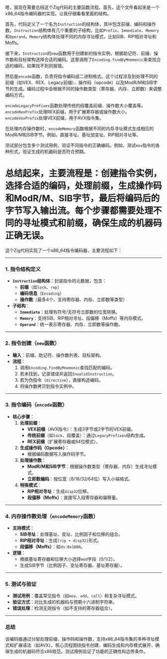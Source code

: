 嗯，我现在需要总结这个Zig代码的主要函数流程。首先，这个文件看起来是一个x86_64指令编码器的实现。让我仔细看看里面的结构。

首先，代码定义了一个名为`Instruction`的结构体，其中包含前缀、编码和操作数。`Instruction`结构体有几个重要的子结构，比如`Prefix`、`Immediate`、`Memory`和`Operand`。`Memory`结构体处理不同的内存寻址模式，比如SIB、RIP相对寻址和Moffs。

接下来，`Instruction`的`new`函数用于创建新的指令实例，根据助记符、前缀、操作数和目标架构选择合适的编码。这里调用了`Encoding.findByMnemonic`来查找合适的编码，如果找不到则报错。

然后是`encode`函数，负责将指令编码成二进制格式。这个过程涉及到处理不同的前缀（如VEX、REX、Legacy前缀）、操作码（opcode）以及ModR/M和SIB字节的生成。编码过程中会根据不同的操作数类型（寄存器、内存、立即数）来调整编码方式。

`encodeLegacyPrefixes`函数处理传统的段覆盖前缀、操作数大小覆盖等。`encodeRexPrefix`处理REX前缀，用于扩展寄存器或操作数大小。`encodeVexPrefix`处理VEX前缀，用于AVX指令集。

在处理内存操作数时，`encodeMemory`函数根据不同的内存寻址模式生成相应的ModR/M和SIB字节。例如，直接寻址、基址加变址、RIP相对寻址等。

测试部分包含多个测试用例，验证不同指令的正确编码。例如，测试`mov`指令的各种形式，验证生成的机器码是否符合预期。

总结起来，主要流程是：创建指令实例，选择合适的编码，处理前缀，生成操作码和ModR/M、SIB字节，最后将编码后的字节写入输出流。每个步骤都需要处理不同的寻址模式和前缀，确保生成的机器码正确无误。
================================================
这个Zig代码实现了一个x86_64指令编码器，主要流程如下：

---

### **1. 指令结构定义**
- **`Instruction`结构体**：封装指令的元数据，包含：
  - **前缀**（如`lock`、`rep`）
  - **编码信息**（`Encoding`）
  - **操作数**（最多4个，支持寄存器、内存、立即数等类型）
- **子结构**：
  - **`Immediate`**：处理有符号/无符号立即数的位宽转换。
  - **`Memory`**：支持SIB、RIP相对寻址、段偏移（Moffs）等内存模式。
  - **`Operand`**：统一表示寄存器、内存、立即数等操作数。

---

### **2. 指令创建（`new`函数）**
- **输入**：前缀、助记符、操作数列表、目标架构。
- **流程**：
  1. 调用`Encoding.findByMnemonic`查找匹配的编码。
  2. 若未找到，记录错误并返回`InvalidInstruction`。
  3. 若为伪指令（`directive`），直接构造编码。
  4. 将操作数拷贝到指令实例中。

---

### **3. 指令编码（`encode`函数）**
- **核心步骤**：
  1. **处理前缀**：
     - **VEX前缀**（AVX指令）：生成3字节或2字节的VEX前缀。
     - **传统前缀**（如`lock`、段覆盖）：通过`LegacyPrefixes`结构生成。
     - **REX前缀**（扩展寄存器或64位模式）。
  2. **生成操作码（Opcode）**：
     - 根据编码数据写入操作码字节。
  3. **处理操作数**：
     - **ModR/M和SIB字节**：根据操作数类型（寄存器、内存）生成寻址模式。
     - **立即数编码**：按位宽（8/16/32/64位）写入小端格式。
  4. **特殊模式**：
     - **RIP相对寻址**：生成`disp32`位移。
     - **段偏移（Moffs）**：直接写入段寄存器和偏移量。

---

### **4. 内存操作数处理（`encodeMemory`函数）**
- **支持模式**：
  - **SIB寻址**：处理基址、变址、比例因子和位移的组合。
  - **RIP相对寻址**：生成`[rip + disp32]`形式。
  - **段偏移（Moffs）**：如`ds:0x1000`。
- **逻辑**：
  - 根据基址寄存器和位移大小选择`mod`字段（0/1/2）。
  - 生成SIB字节（比例因子、变址寄存器、基址寄存器）。

---

### **5. 测试与验证**
- **测试用例**：覆盖常见指令（如`mov`、`add`、`call`）和复杂寻址模式。
- **验证方式**：对比生成的机器码与预期十六进制字符串。
- **错误处理**：检测无效指令（如不支持的寄存器组合）。

---

### **总结**
该编码器通过分层处理前缀、操作码和操作数，支持x86_64指令集的多种寻址模式和扩展语法（如AVX）。核心流程围绕指令创建、编码生成和内存模式展开，确保生成的机器码符合x86规范。测试用例验证了功能的正确性和边界条件。